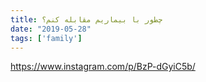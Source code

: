 ```yaml
---
title: چطور با بیماریم مقابله کنم؟
date: "2019-05-28"
tags: ['family']
---
```


https://www.instagram.com/p/BzP-dGyiC5b/